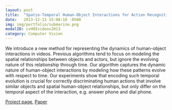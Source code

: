 ```yaml
---
layout: post
title:  "Spatio-Temporal Human-Object Interactions for Action Recognition in Videos"
date:   2013-12-11 15:08:10 -0500
img: img/portfolio/submarine.png
modalID: cvHOIvideos2013
category: Computer Vision
---
```

We introduce a new method for representing the dynamics of human-object interactions in videos. Previous algorithms tend to focus on modeling the spatial relationships between objects and actors, but ignore the evolving nature of this relationship through time. Our algorithm captures the dynamic nature of human-object interactions by modeling how these patterns evolve with respect to time. Our experiments show that encoding such temporal evolution is crucial for correctly discriminating human actions that involve similar objects and spatial human-object relationships, but only differ on the temporal aspect of the interaction, e.g. answer phone and dial phone.

[Project page](http://www.niebles.net/iccvw13), [Paper](https://dl.dropboxusercontent.com/u/34643931/papers/ST_HOI_videos.pdf)
